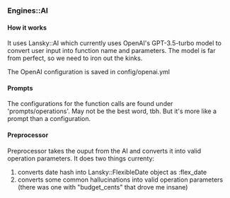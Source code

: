 ### Engines::AI

#### How it works
It uses Lansky::AI which currently uses OpenAI's GPT-3.5-turbo model to convert user input into function name and parameters. The model is far from perfect, so we need to iron out the kinks.

The OpenAI configuration is saved in config/openai.yml

#### Prompts
The configurations for the function calls are found under 'prompts/operations'. May not be the best word, tbh. But it's more like a prompt than a configuration.

#### Preprocessor
Preprocessor takes the ouput from the AI and converts it into valid operation parameters. It does two things currenty:
1. converts date hash into Lansky::FlexibleDate object as :flex_date
2. converts some common hallucinations into valid operation parameters (there was one with "budget_cents" that drove me insane)
